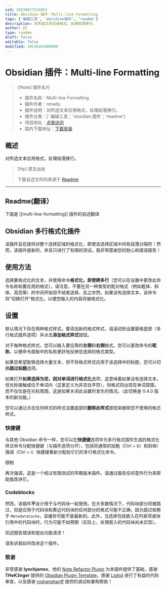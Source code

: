 ```yaml
---
uid: 20230817224053
title: Obsidian 插件：Multi-line Formatting
tags: ['编辑工具', 'obsidian插件', 'readme']
description: 对所选文本应用格式，处理段落换行。
author: AI
type: readme
draft: false
editable: false
modified: 20230101000000
---
```


# Obsidian 插件：Multi-line Formatting

> [!Note] 插件名片
> - 插件名称：Multi-line Formatting
> - 插件作者：nmady
> - 插件说明：对所选文本应用格式，处理段落换行。
> - 插件分类：[' 编辑工具 ', 'obsidian 插件 ', 'readme']
> - 项目地址：[点我访问](https://github.com/nmady/obsidian-multi-line-formatting)
> - 国内下载地址：[下载安装](https://pkmer.cn/products/plugin/pluginMarket/?multi-line-formatting)

## 概述

对所选文本应用格式，处理段落换行。

> [!tip] 原文出处
>
>下面自述文件的来源于 [Readme](https://ghproxy.net/https://raw.githubusercontent.com/nmady/obsidian-multi-line-formatting/master/README.md)

---

## Readme(翻译）

下面是 [[multi-line-formatting]] 插件的自述翻译

## Obsidian 多行格式化插件

该插件旨在提供对整个选择区域的格式化，即使该选择区域中间有段落分隔符！然而，该插件是新的，并且只进行了有限的测试。我非常感谢您的耐心和错误报告！

## 使用方法

选择要格式化的文本，并使用命令**格式化，即使跨多行**（您可以在设置中更改此命令名称和要应用的格式）。请注意，不要在另一种类型的配对格式（例如粗体、斜体、高亮等）的中间开始但不结束选择，反之亦然。如果没有选择文本，该命令将“切换打开”格式化，以便您输入的内容将被格式化。

## 设置

默认情况下存在两种格式样式。要添加新的格式样式，请滚动到设置窗格底部（多行格式插件选项）并点击**添加格式样式**按钮。

对于每种格式样式，您可以输入要应用的**左侧**和**右侧**格式。您可以更改命令的**昵称**，以便命令面板中的名称更好地反映您选择的格式类型。

如果您希望能够选择大量文本，但不将格式样式应用于该选择中的标题，您可以切换**跳过标题**选项。

如果打开**如果选择为空，则对单词进行格式化**选项，这意味着如果没有选择文本，但光标接触或位于单词内（这里定义为非空白字符），则格式将出现在单词周围，而不仅仅是在光标周围，这是如果关闭此设置时发生的情况。（此切换是 0.4.0 版本的新功能。）

您可以通过点击任何样式的样式设置底部的**删除此样式**按钮来删除您不使用的格式样式。

### 快捷键

与其他 Obsidian 命令一样，您可以在**快捷键**选项中为多行格式插件生成的格式化样式命令分配快捷键（与插件选项分开），包括将通常的加粗（Ctrl + b）和斜体/强调（Ctrl + i）快捷键重新分配给它们的多行格式化命令。

限制

再次强调，这是一个经过有限测试的早期版本插件。请通过报告任何意外行为来帮助我改进它。

### Codeblocks

然而，该插件**不**设计用于与代码块一起使用。在大多数情况下，代码块部分将被跳过，但是应用于代码块和靠近代码块的任何部分的格式可能不正确，因为跳过依赖于 `MetadataCache`，该缓存可能不是最新的。此外，当选择包括嵌入在列表项或块引用中的代码块时，行为可能不如预期（实际上，处理嵌入的代码块尚未实现）。

欢迎报告错误和提出功能请求！

请告诉我如何改进这个插件。

### 致谢

非常感谢 **lynchjames**，他的 [Note Refactor Plugin](https://github.com/lynchjames/note-refactor-obsidian) 为本插件提供了基础，感谢 **THeK3nger** 提供的 [Obsidian Plugin Template](https://github.com/THeK3nger/obsidian-plugin-template)，感谢 [Lishid](https://github.com/lishid) 进行了有益的代码审查，以及感谢 [roshanshariff](https://github.com/roshanshariff) 提供的调试和重构帮助！
